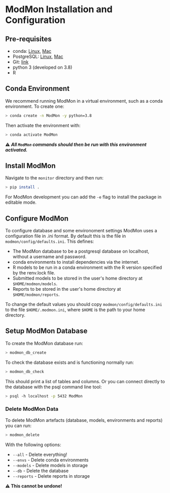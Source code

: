 # ModMon Installation and Configuration

## Pre-requisites

* conda: [Linux](https://docs.conda.io/projects/conda/en/latest/user-guide/install/linux.html), [Mac](https://docs.conda.io/projects/conda/en/latest/user-guide/install/macos.html)
* PostgreSQL: [Linux](https://www.postgresql.org/download/linux/), [Mac](https://wiki.postgresql.org/wiki/Homebrew)
* Git: [link](https://git-scm.com/book/en/v2/Getting-Started-Installing-Git)
* python 3 (developed on 3.8)
* R

## Conda Environment

We recommend running ModMon in a virtual environment, such as a conda environment. To create one:
```bash
> conda create -n ModMon -y python=3.8
```
Then activate the environment with:
```bash
> conda activate ModMon
```
⚠️ **_All `ModMon` commands should then be run with this environment activated._**

## Install ModMon

Navigate to the `monitor` directory and then run:
```bash
> pip install .
```
For ModMon development you can add the `-e` flag to install the package in editable mode.

## Configure ModMon

To configure database and some environoment settings ModMon uses a configuration file in
.ini format. By default this is the file in `modmon/config/defaults.ini`. This defines:
* The ModMon database to be a postgresql database on localhost, without a username and password.
* conda environments to install dependencies via the internet.
* R models to be run in a conda environment with the R version specified by the renv.lock file.
* Submitted models to be stored in the user's home directory at `$HOME/modmon/models`.
* Reports to be stored in the user's home directory at `$HOME/modmon/reports`.

To change the default values you should copy `modmon/config/defaults.ini` to the file
`$HOME/.modmon.ini`, where `$HOME` is the path to your home directory.

## Setup ModMon Database

To create the ModMon database run:
```bash
> modmon_db_create
```

To check the database exists and is functioning normally run:
```bash
> modmon_db_check
```
This should print a list of tables and columns. Or you can connect directly to the database with the psql command line tool:
```basH
> psql -h localhost -p 5432 ModMon
```

### Delete ModMon Data

To delete ModMon artefacts (database, models, environments and reports) you can run:
```bash
> modmon_delete
```
With the following options:
- `--all` - Delete everything!
- `--envs` - Delete conda environments
- `--models` - Delete models in storage
- `--db` - Delete the database
- `--reports` - Delete reports in storage

**⚠️ This cannot be undone!** 

